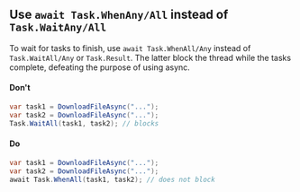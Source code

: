 ## Use `await Task.WhenAny/All` instead of `Task.WaitAny/All`

To wait for tasks to finish, use `await Task.WhenAll/Any` instead of `Task.WaitAll/Any` or `Task.Result`. The latter block the thread while the tasks complete, defeating the purpose of using async.

#### Don't
```c#
var task1 = DownloadFileAsync("...");
var task2 = DownloadFileAsync("...");
Task.WaitAll(task1, task2); // blocks
```

#### Do

```c#
var task1 = DownloadFileAsync("...");
var task2 = DownloadFileAsync("...");
await Task.WhenAll(task1, task2); // does not block
```
